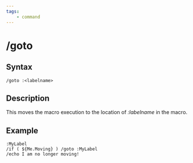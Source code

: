 ```yaml
---
tags:
    - command
---
```

# /goto

## Syntax
<!--cmd-syntax-start-->
```eqcommand
/goto :<labelname>
```
<!--cmd-syntax-end-->

## Description
<!--cmd-desc-start-->
This moves the macro execution to the location of _:labelname_ in the macro.
<!--cmd-desc-end-->
## Example

```text
:MyLabel
/if ( ${Me.Moving} ) /goto :MyLabel
/echo I am no longer moving!
```

